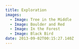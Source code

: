 ```yaml
---
title: Exploration
images:
  - Image: Tree in the Middle
  - Image: Boulder and Red
  - Image: In the Forest
  - Image: Black Bird
date: 2013-09-02T00:15:27.140Z
---
```


